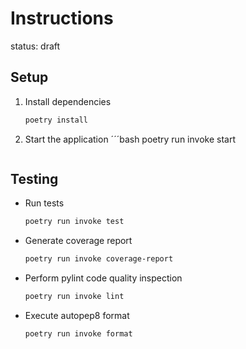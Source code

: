 # Instructions

status: draft


## Setup

1. Install dependencies
    ```bash
    poetry install
    ```
2. Start the application
    ´´´bash
    poetry run invoke start
    ```

## Testing

- Run tests
    ```bash
    poetry run invoke test
    ```
- Generate coverage report
    ```bash
    poetry run invoke coverage-report
    ```
- Perform pylint code quality inspection
    ```bash
    poetry run invoke lint
    ```
- Execute autopep8 format
    ```bash
    poetry run invoke format
    ```
